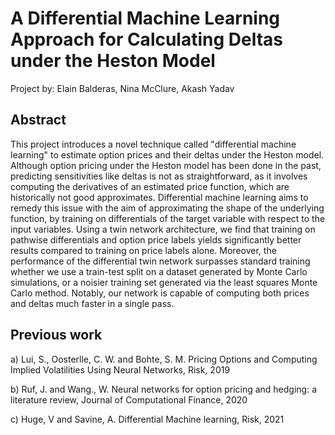 # A Differential Machine Learning Approach for Calculating Deltas under the Heston Model

Project by: Elain Balderas, Nina McClure, Akash Yadav

## Abstract 

This project introduces a novel technique called "differential machine learning" to estimate option prices and their deltas under the Heston model. Although option pricing under the Heston model has been done in the past, predicting sensitivities like deltas is not as straightforward, as it involves computing the derivatives of an estimated price function, which are historically not good approximates. Differential machine learning aims to remedy this issue with the aim of approximating the shape of the underlying function, by training on differentials of the target variable with respect to the input variables. Using a twin network architecture, we find that training on pathwise differentials and option price labels yields significantly  better results compared to training on price labels alone. Moreover, the performance of the differential twin network surpasses standard training whether we use a train-test split on a dataset generated by Monte Carlo simulations, or a noisier training set generated via the least squares Monte Carlo method. Notably, our network is capable of computing both prices and deltas much faster in a single pass.

## Previous work

a) Lui, S., Oosterlle, C. W. and Bohte, S. M. Pricing Options and Computing Implied Volatilities Using Neural Networks, Risk, 2019

b) Ruf, J. and Wang., W. Neural networks for option pricing and hedging: a literature review, Journal of Computational Finance, 2020

c) Huge, V and Savine, A. Differential Machine learning, Risk, 2021
